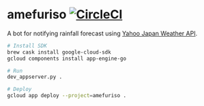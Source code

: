 # amefuriso [![CircleCI](https://circleci.com/gh/int128/amefuriso.svg?style=shield)](https://circleci.com/gh/int128/amefuriso)

A bot for notifying rainfall forecast using [Yahoo Japan Weather API](https://developer.yahoo.co.jp/webapi/map/openlocalplatform/v1/weather.html).

```sh
# Install SDK
brew cask install google-cloud-sdk
gcloud components install app-engine-go

# Run
dev_appserver.py .

# Deploy
gcloud app deploy --project=amefuriso .
```
